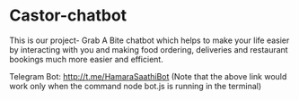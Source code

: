 # Castor-chatbot
This is our project- Grab A Bite chatbot which helps to make your life easier by interacting with you and making food ordering, deliveries and restaurant bookings much more easier and efficient.

Telegram Bot: http://t.me/HamaraSaathiBot
(Note that the above link would work only when the command node bot.js is running in the terminal)
